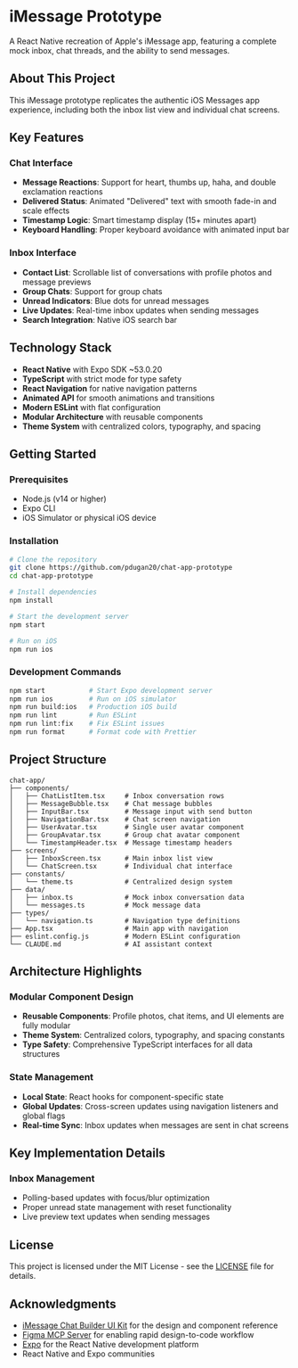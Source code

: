 # iMessage Prototype

A React Native recreation of Apple's iMessage app, featuring a complete mock inbox, chat threads, and the ability to send messages.

## About This Project

This iMessage prototype replicates the authentic iOS Messages app experience, including both the inbox list view and individual chat screens.

## Key Features

### Chat Interface

- **Message Reactions**: Support for heart, thumbs up, haha, and double exclamation reactions
- **Delivered Status**: Animated "Delivered" text with smooth fade-in and scale effects
- **Timestamp Logic**: Smart timestamp display (15+ minutes apart)
- **Keyboard Handling**: Proper keyboard avoidance with animated input bar

### Inbox Interface

- **Contact List**: Scrollable list of conversations with profile photos and message previews
- **Group Chats**: Support for group chats
- **Unread Indicators**: Blue dots for unread messages
- **Live Updates**: Real-time inbox updates when sending messages
- **Search Integration**: Native iOS search bar

## Technology Stack

- **React Native** with Expo SDK ~53.0.20
- **TypeScript** with strict mode for type safety
- **React Navigation** for native navigation patterns
- **Animated API** for smooth animations and transitions
- **Modern ESLint** with flat configuration
- **Modular Architecture** with reusable components
- **Theme System** with centralized colors, typography, and spacing

## Getting Started

### Prerequisites

- Node.js (v14 or higher)
- Expo CLI
- iOS Simulator or physical iOS device

### Installation

```bash
# Clone the repository
git clone https://github.com/pdugan20/chat-app-prototype
cd chat-app-prototype

# Install dependencies
npm install

# Start the development server
npm start

# Run on iOS
npm run ios
```

### Development Commands

```bash
npm start           # Start Expo development server
npm run ios         # Run on iOS simulator
npm run build:ios   # Production iOS build
npm run lint        # Run ESLint
npm run lint:fix    # Fix ESLint issues
npm run format      # Format code with Prettier
```

## Project Structure

```
chat-app/
├── components/
│   ├── ChatListItem.tsx     # Inbox conversation rows
│   ├── MessageBubble.tsx    # Chat message bubbles
│   ├── InputBar.tsx         # Message input with send button
│   ├── NavigationBar.tsx    # Chat screen navigation
│   ├── UserAvatar.tsx       # Single user avatar component
│   ├── GroupAvatar.tsx      # Group chat avatar component
│   └── TimestampHeader.tsx  # Message timestamp headers
├── screens/
│   ├── InboxScreen.tsx      # Main inbox list view
│   └── ChatScreen.tsx       # Individual chat interface
├── constants/
│   └── theme.ts             # Centralized design system
├── data/
│   ├── inbox.ts             # Mock inbox conversation data
│   └── messages.ts          # Mock message data
├── types/
│   └── navigation.ts        # Navigation type definitions
├── App.tsx                  # Main app with navigation
├── eslint.config.js         # Modern ESLint configuration
└── CLAUDE.md                # AI assistant context
```

## Architecture Highlights

### Modular Component Design

- **Reusable Components**: Profile photos, chat items, and UI elements are fully modular
- **Theme System**: Centralized colors, typography, and spacing constants
- **Type Safety**: Comprehensive TypeScript interfaces for all data structures

### State Management

- **Local State**: React hooks for component-specific state
- **Global Updates**: Cross-screen updates using navigation listeners and global flags
- **Real-time Sync**: Inbox updates when messages are sent in chat screens

## Key Implementation Details

### Inbox Management

- Polling-based updates with focus/blur optimization
- Proper unread state management with reset functionality
- Live preview text updates when sending messages

## License

This project is licensed under the MIT License - see the [LICENSE](LICENSE) file for details.

## Acknowledgments

- [iMessage Chat Builder UI Kit](https://www.figma.com/community/file/1519446101653617639/imessage-chat-builder) for the design and component reference
- [Figma MCP Server](https://help.figma.com/hc/en-us/articles/32132100833559-Guide-to-the-Dev-Mode-MCP-Server) for enabling rapid design-to-code workflow
- [Expo](https://expo.dev) for the React Native development platform
- React Native and Expo communities
